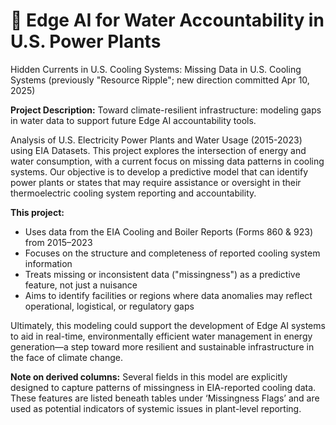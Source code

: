 # 🌊 **Edge AI for Water Accountability in U.S. Power Plants**
Hidden Currents in U.S. Cooling Systems: Missing Data in U.S. Cooling Systems 
(previously "Resource Ripple"; new direction committed Apr 10, 2025)

**Project Description:** Toward climate-resilient infrastructure: modeling gaps in water data to support future Edge AI accountability tools.

Analysis of U.S. Electricity Power Plants and Water Usage (2015-2023) using EIA Datasets. This project explores the intersection of energy and water consumption, with a current focus on missing data patterns in cooling systems. Our objective is to develop a predictive model that can identify power plants or states that may require assistance or oversight in their thermoelectric cooling system reporting and accountability.

**This project:**

* Uses data from the EIA Cooling and Boiler Reports (Forms 860 & 923) from 2015–2023
* Focuses on the structure and completeness of reported cooling system information
* Treats missing or inconsistent data ("missingness") as a predictive feature, not just a nuisance
* Aims to identify facilities or regions where data anomalies may reflect operational, logistical, or regulatory gaps

Ultimately, this modeling could support the development of Edge AI systems to aid in real-time, environmentally efficient water management in energy generation—a step toward more resilient and sustainable infrastructure in the face of climate change.

**Note on derived columns:** Several fields in this model are explicitly designed to capture patterns of missingness in EIA-reported cooling data. These features are listed beneath tables under ‘Missingness Flags’ and are used as potential indicators of systemic issues in plant-level reporting.

